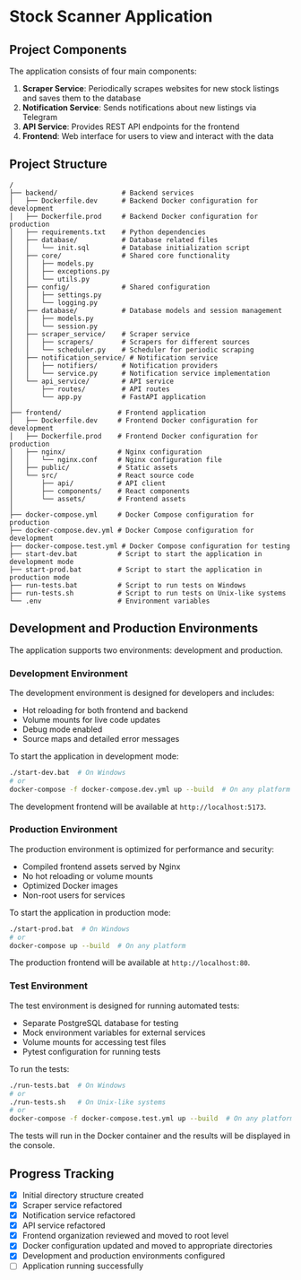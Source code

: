 # Stock Scanner Application

## Project Components

The application consists of four main components:

1. **Scraper Service**: Periodically scrapes websites for new stock listings and saves them to the database
2. **Notification Service**: Sends notifications about new listings via Telegram
3. **API Service**: Provides REST API endpoints for the frontend
4. **Frontend**: Web interface for users to view and interact with the data

## Project Structure

```
/
├── backend/                # Backend services
│   ├── Dockerfile.dev      # Backend Docker configuration for development
│   ├── Dockerfile.prod     # Backend Docker configuration for production
│   ├── requirements.txt    # Python dependencies
│   ├── database/           # Database related files
│   │   └── init.sql        # Database initialization script
│   ├── core/               # Shared core functionality
│   │   ├── models.py
│   │   ├── exceptions.py
│   │   └── utils.py
│   ├── config/             # Shared configuration
│   │   ├── settings.py
│   │   └── logging.py
│   ├── database/           # Database models and session management
│   │   ├── models.py
│   │   └── session.py
│   ├── scraper_service/    # Scraper service
│   │   ├── scrapers/       # Scrapers for different sources
│   │   └── scheduler.py    # Scheduler for periodic scraping
│   ├── notification_service/ # Notification service
│   │   ├── notifiers/      # Notification providers
│   │   └── service.py      # Notification service implementation
│   └── api_service/        # API service
│       ├── routes/         # API routes
│       └── app.py          # FastAPI application
│
├── frontend/              # Frontend application
│   ├── Dockerfile.dev     # Frontend Docker configuration for development
│   ├── Dockerfile.prod    # Frontend Docker configuration for production
│   ├── nginx/             # Nginx configuration
│   │   └── nginx.conf     # Nginx configuration file
│   ├── public/            # Static assets
│   └── src/               # React source code
│       ├── api/           # API client
│       ├── components/    # React components
│       └── assets/        # Frontend assets
│
├── docker-compose.yml     # Docker Compose configuration for production
├── docker-compose.dev.yml # Docker Compose configuration for development
├── docker-compose.test.yml # Docker Compose configuration for testing
├── start-dev.bat          # Script to start the application in development mode
├── start-prod.bat         # Script to start the application in production mode
├── run-tests.bat          # Script to run tests on Windows
├── run-tests.sh           # Script to run tests on Unix-like systems
└── .env                   # Environment variables
```

## Development and Production Environments

The application supports two environments: development and production.

### Development Environment
The development environment is designed for developers and includes:
- Hot reloading for both frontend and backend
- Volume mounts for live code updates
- Debug mode enabled
- Source maps and detailed error messages

To start the application in development mode:
```bash
./start-dev.bat  # On Windows
# or
docker-compose -f docker-compose.dev.yml up --build  # On any platform
```

The development frontend will be available at `http://localhost:5173`.

### Production Environment
The production environment is optimized for performance and security:
- Compiled frontend assets served by Nginx
- No hot reloading or volume mounts
- Optimized Docker images
- Non-root users for services

To start the application in production mode:
```bash
./start-prod.bat  # On Windows
# or
docker-compose up --build  # On any platform
```

The production frontend will be available at `http://localhost:80`.

### Test Environment
The test environment is designed for running automated tests:
- Separate PostgreSQL database for testing
- Mock environment variables for external services
- Volume mounts for accessing test files
- Pytest configuration for running tests

To run the tests:
```bash
./run-tests.bat  # On Windows
# or
./run-tests.sh   # On Unix-like systems
# or
docker-compose -f docker-compose.test.yml up --build  # On any platform
```

The tests will run in the Docker container and the results will be displayed in the console.

## Progress Tracking

- [x] Initial directory structure created
- [x] Scraper service refactored
- [x] Notification service refactored
- [x] API service refactored
- [x] Frontend organization reviewed and moved to root level
- [x] Docker configuration updated and moved to appropriate directories
- [x] Development and production environments configured
- [ ] Application running successfully
